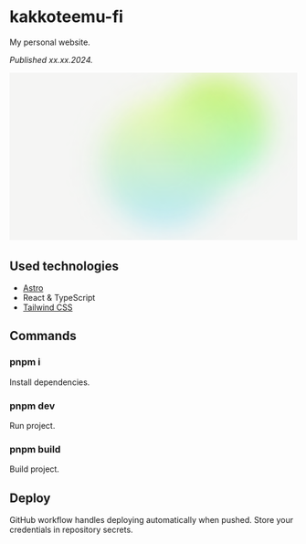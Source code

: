 # kakkoteemu-fi

My personal website.

_Published xx.xx.2024._

![](./public/share-background.png)

## Used technologies

- [Astro](https://astro.build/)
- React & TypeScript
- [Tailwind CSS](https://tailwindcss.com/)

## Commands

### pnpm i

Install dependencies.

### pnpm dev

Run project.

### pnpm build

Build project.

## Deploy

GitHub workflow handles deploying automatically when pushed. Store your credentials in repository secrets.
